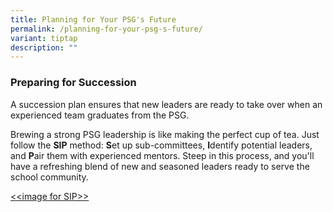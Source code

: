 ```yaml
---
title: Planning for Your PSG's Future
permalink: /planning-for-your-psg-s-future/
variant: tiptap
description: ""
---
```

<h3><strong>Preparing for Succession</strong></h3>
<p>A succession plan ensures that new leaders are ready to take over when
an experienced team graduates from the PSG.</p>
<p>Brewing a strong PSG leadership is like making the perfect cup of tea.
Just follow the <strong>SIP</strong> method: <strong>S</strong>et up sub-committees, <strong>I</strong>dentify
potential leaders, and <strong>P</strong>air them with experienced mentors.
Steep in this process, and you'll have a refreshing blend of new and seasoned
leaders ready to serve the school community.</p>
<p><u>&lt;&lt;image for SIP&gt;&gt;</u>
</p>
<p></p>
<p></p>
<p></p>
<p></p>
<p></p>